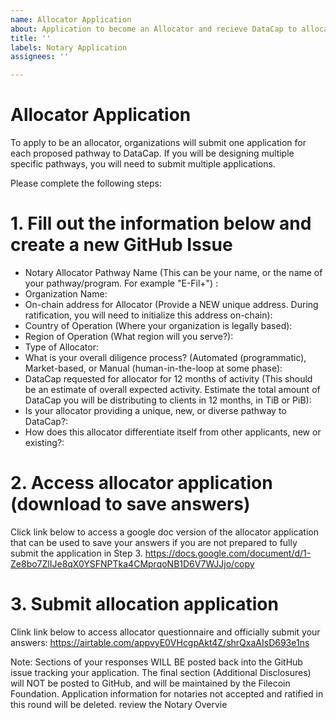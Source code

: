 ```yaml
---
name: Allocator Application
about: Application to become an Allocator and recieve DataCap to allocation
title: ''
labels: Notary Application
assignees: ''

---
```

# Allocator Application

To apply to be an allocator, organizations will submit one application for each proposed pathway to DataCap. If you will be designing multiple specific pathways, you will need to submit multiple applications. 

Please complete the following steps:
# 1. Fill out the information below and create a new GitHub Issue




- Notary Allocator Pathway Name (This can be your name, or the name of your pathway/program. For example "E-Fil+") :
- Organization Name:
- On-chain address for Allocator (Provide a NEW unique address. During ratification, you will need to initialize this address on-chain): 
- Country of Operation (Where your organization is legally based): 
- Region of Operation (What region will you serve?): 
- Type of Allocator:
- What is your overall diligence process? (Automated (programmatic), Market-based,
or Manual (human-in-the-loop at some phase): 
- DataCap requested for allocator for 12 months of activity (This should be an estimate of overall expected activity. Estimate the total amount of DataCap you will be distributing to clients in 12 months, in TiB or PiB): 
- Is your allocator providing a unique, new, or diverse pathway to DataCap?:
- How does this allocator differentiate itself from other applicants, new or existing?: 


# 2. Access allocator application (download to save answers)
Click link below to access a google doc version of the allocator application that can be used to save your answers if you are not prepared to fully submit the application in Step 3. https://docs.google.com/document/d/1-Ze8bo7ZlIJe8qX0YSFNPTka4CMprqoNB1D6V7WJJjo/copy

# 3. Submit allocation application 
Clink link below to access allocator questionnaire and officially submit your answers:
https://airtable.com/appvyE0VHcgpAkt4Z/shrQxaAIsD693e1ns

Note: Sections of your responses WILL BE posted back into the GitHub issue tracking your application. 
The final section (Additional Disclosures) will NOT be posted to GitHub, and will be maintained by the Filecoin Foundation. 
Application information for notaries not accepted and ratified in this round will be deleted. review the Notary Overvie 
